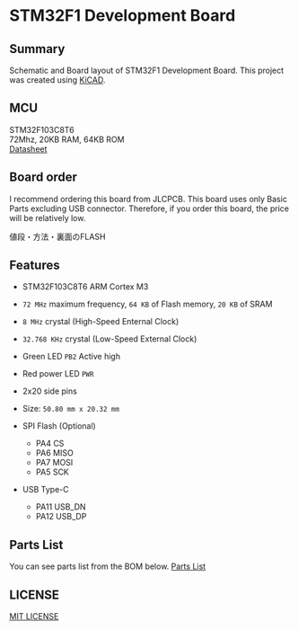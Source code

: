 # STM32F1 Development Board

## Summary
Schematic and Board layout of STM32F1 Development Board. This project was created using [KiCAD](https://www.kicad.org/).

## MCU
STM32F103C8T6  
72Mhz, 20KB RAM, 64KB ROM  
[Datasheet](https://www.st.com/resource/en/datasheet/stm32f103cb.pdf)

## Board order
I recommend ordering this board from JLCPCB. This board uses only Basic Parts excluding USB connector. Therefore, if you order this board, the price will be relatively low. 

値段・方法・裏面のFLASH

## Features
* STM32F103C8T6 ARM Cortex M3
* `72 MHz` maximum frequency, `64 KB` of Flash memory, `20 KB` of SRAM
* `8 MHz` crystal (High-Speed Enternal Clock)
* `32.768 KHz` crystal (Low-Speed External Clock)
* Green LED `PB2` Active high
* Red power LED `PWR`
* 2x20 side pins
* Size: `50.80 mm x 20.32 mm`

* SPI Flash (Optional)
  * PA4 CS
  * PA6 MISO
  * PA7 MOSI
  * PA5 SCK

* USB Type-C
  * PA11 USB_DN
  * PA12 USB_DP

## Parts List
You can see parts list from the BOM below.
[Parts List](/production/bom.csv)

## LICENSE
[MIT LICENSE](/LICENSE)
